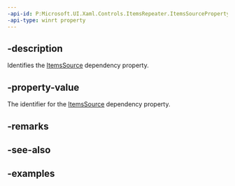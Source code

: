 ```yaml
---
-api-id: P:Microsoft.UI.Xaml.Controls.ItemsRepeater.ItemsSourceProperty
-api-type: winrt property
---
```


## -description

Identifies the [ItemsSource](itemsrepeater_itemssource.md) dependency property.

## -property-value

The identifier for the [ItemsSource](itemsrepeater_itemssource.md) dependency property.

## -remarks

## -see-also

## -examples

